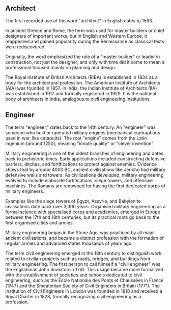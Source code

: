 ## Architect

The first recorded use of the word "architect" in English dates to 1563.

In ancient Greece and Rome, the term was used for master builders or chief designers of important works, but in English and Western Europe, it reappeared and gained popularity during the Renaissance as classical texts were rediscovered.

Originally, the word emphasized the role of a "master builder" or leader in construction, not just the designer, and only with time did it come to mean a professional focused mainly on planning and design.

The Royal Institute of British Architects (RIBA) is established in 1834 as a body for the architectural profession. The American Institute of Architects (AIA) was founded in 1857. In India, the Indian Institute of Architects (IIA) was established in 1917 and formally registered in 1929. It is the national body of architects in India, analogous to civil engineering institutions.

## Engineer

The term "engineer," dates back to the 14th century. An "engineer" was someone who built or operated military engines (mechanical contraptions used in war, like catapults). The root "engine" comes from the Latin ingenium (around 1250), meaning "innate quality" or "clever invention".

Military engineering is one of the oldest branches of engineering and dates back to prehistoric times. Early applications included constructing defensive barriers, ditches, and fortifications to protect against enemies. Evidence shows that by around 4000 BC, ancient civilisations like Jericho had military defensive walls and towers. As civilizations developed, military engineering evolved to include elaborate fortifications, siege towers, and offensive machines. The Romans are renowned for having the first dedicated corps of military engineers.

Examples like the siege towers of Egypt, Assyria, and Babylonite civilisations date back over 3,000 years. Organised military engineering as a formal science with specialised corps and academies, emerged in Europe between the 17th and 18th centuries, but its practical roots go back to the first organised cities and armies.

Military engineering began in the Stone Age, was practiced by all major ancient civilisations, and became a distinct profession with the formation of regular armies and advanced states thousands of years ago.

The term civil engineering emerged in the 18th century to distinguish work related to civilian projects such as roads, bridges, and buildings from military engineering. The first person to call himself a "civil engineer" was the Englishman John Smeaton in 1761. This usage became more formalized with the establishment of societies and schools dedicated to civil engineering, such as the École Nationale des Ponts et Chaussées in France (1747) and the Smeatonian Society of Civil Engineers in Britain (1771). The Institution of Civil Engineers in London was founded in 1818 and received a Royal Charter in 1828, formally recognizing civil engineering as a profession.
